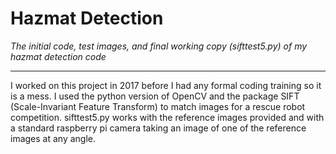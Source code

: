 # Hazmat Detection

_The initial code, test images, and final working copy (sifttest5.py) of my hazmat detection code_

----------------------------------------------------------------------------------------------------------------

I worked on this project in 2017 before I had any formal coding training so it is a mess. I used the python version of OpenCV 
and the package SIFT (Scale-Invariant Feature Transform) to match images for a rescue robot competition. sifttest5.py works
with the reference images provided and with a standard raspberry pi camera taking an image of one of the reference images at
any angle.  
